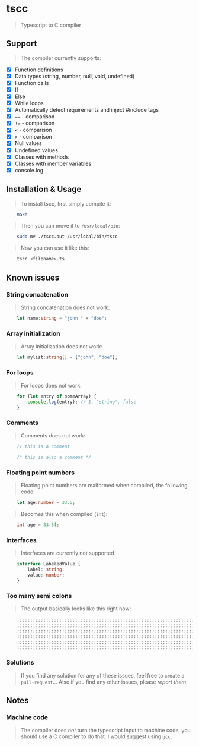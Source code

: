 # tscc
> Typescript to C compiler

## Support
> The compiler currently supports:

- [x] Function definitions
- [x] Data types (string, number, null, void, undefined)
- [x] Function calls
- [x] If
- [x] Else
- [X] While loops
- [x] Automatically detect requirements and inject #include tags
- [x] `==` - comparison
- [x] `!=` - comparison
- [x] `<` - comparison
- [x] `>` - comparison
- [x] Null values
- [x] Undefined values
- [x] Classes with methods
- [x] Classes with member variables
- [x] console.log

## Installation & Usage
> To install tscc, first simply compile it:
```bash
    make
```
> Then you can move it to `/usr/local/bin`:
```bash
    sudo mv ./tscc.out /usr/local/bin/tscc
```
> Now you can use it like this:
```bash
    tscc <filename>.ts
```

## Known issues
### String concatenation
> String concatenation does not work:
```typescript
    let name:string = "john " + "doe";
```

### Array initialization
> Array initialization does not work:
```typescript
    let mylist:string[] = ["john", "doe"];
```

### For loops
> For loops does not work:
```typescript
    for (let entry of someArray) {
        console.log(entry); // 1, "string", false
    }
```

### Comments
> Comments does not work:
```typescript
    // this is a comment

    /* this is also a comment */
```

### Floating point numbers
> Floating point numbers are malformed when compiled, the following code:
```typescript
    let age:number = 33.5;
```
> Becomes this when compiled (`int`):
```c
    int age = 33.5f;
```

### Interfaces
> Interfaces are currently not supported
```typescript
    interface LabeledValue {
        label: string;
        value: number;
    }
```

### Too many semi colons
> The output basically looks like this right now:
```c
    ;;;;;;;;;;;;;;;;;;;;;;;;;;;;;;;;;;;;;;;;;;;;;;;;;;;;;;;;;;;;;;;;;;;;;;;;;;;
    ;;;;;;;;;;;;;;;;;;;;;;;;;;;;;;;;;;;;;;;;;;;;;;;;;;;;;;;;;;;;;;;;;;;;;;;;;;;
    ;;;;;;;;;;;;;;;;;;;;;;;;;;;;;;;;;;;;;;;;;;;;;;;;;;;;;;;;;;;;;;;;;;;;;;;;;;;
    ;;;;;;;;;;;;;;;;;;;;;;;;;;;;;;;;;;;;;;;;;;;;;;;;;;;;;;;;;;;;;;;;;;;;;;;;;;;
    ;;;;;;;;;;;;;;;;;;;;;;;;;;;;;;;;;;;;;;;;;;;;;;;;;;;;;;;;;;;;;;;;;;;;;;;;;;;
    ;;;;;;;;;;;;;;;;;;;;;;;;;;;;;;;;;;;;;;;;;;;;;;;;;;;;;;;;;;;;;;;;;;;;;;;;;;;
```

### Solutions
> If you find any solution for any of these issues, feel free to create a
> `pull-request`... Also if you find any other issues, please _report them_.

## Notes
### Machine code
> The compiler does _not_ turn the typescript input to machine code, you should
> use a C compiler to do that. I would suggest using `gcc`.
